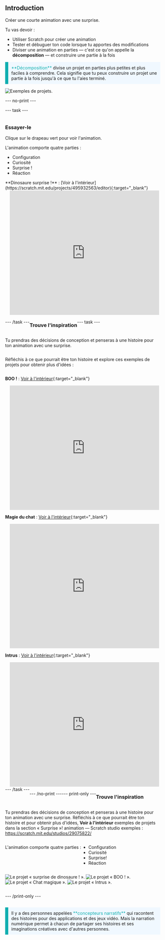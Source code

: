 ## Introduction

Créer une courte animation avec une surprise.

Tu vas devoir :

+ Utiliser Scratch pour créer une animation
+ Tester et débuguer ton code lorsque tu apportes des modifications
+ Diviser une animation en parties — c'est ce qu'on appelle la **décomposition** — et construire une partie à la fois

<p style="border-left: solid; border-width:10px; border-color: #0faeb0; background-color: aliceblue; padding: 10px;">
  <span style="color: #0faeb0">**Décomposition**</span> divise un projet en parties plus petites et plus faciles à comprendre. Cela signifie que tu peux construire un projet une partie à la fois jusqu'à ce que tu l'aies terminé. 
</p>

![Exemples de projets.](images/surprise-example.png)

--- no-print ---

--- task ---

<div style="display: flex; flex-wrap: wrap">
<div style="flex-basis: 200px; flex-grow: 1">  

### Essayer-le 

Clique sur le drapeau vert pour voir l'animation.

L'animation comporte quatre parties :
+ Configuration
+ Curiosité
+ Surprise !
+ Réaction

</div>
<div>
**Dinosaure surprise !** : [Voir à l'intérieur](https://scratch.mit.edu/projects/495932563/editor){:target="_blank"}
<div class="scratch-preview" style="margin-left: 15px;">
  <iframe allowtransparency="true" width="485" height="402" src="https://scratch.mit.edu/projects/embed/495932563/?autostart=false" frameborder="0"></iframe>
</div>

</div>

--- /task ---

### Trouve l'inspiration

--- task ---

Tu prendras des décisions de conception et penseras à une histoire pour ton animation avec une surprise.

Réfléchis à ce que pourrait être ton histoire et explore ces exemples de projets pour obtenir plus d'idées :

**BOO !** : [Voir à l'intérieur](https://scratch.mit.edu/projects/498655116/editor){:target="_blank"}
<div class="scratch-preview" style="margin-left: 15px;">
  <iframe allowtransparency="true" width="485" height="402" src="https://scratch.mit.edu/projects/embed/498655116/?autostart=false" frameborder="0"></iframe>
</div>

**Magie du chat** : [Voir à l'intérieur](https://scratch.mit.edu/projects/498615133/editor){:target="_blank"}
<div class="scratch-preview" style="margin-left: 15px;">
  <iframe allowtransparency="true" width="485" height="402" src="https://scratch.mit.edu/projects/embed/498615133/?autostart=false" frameborder="0"></iframe>
</div>

**Intrus** : [Voir à l'intérieur](https://scratch.mit.edu/projects/589970855/editor){:target="_blank"}
<div class="scratch-preview" style="margin-left: 15px;">
  <iframe allowtransparency="true" width="485" height="402" src="https://scratch.mit.edu/projects/embed/589970855/?autostart=false" frameborder="0"></iframe>
</div>
--- /task ---

--- /no-print ---

--- print-only ---

### Trouve l'inspiration

Tu prendras des décisions de conception et penseras à une histoire pour ton animation avec une surprise. Réfléchis à ce que pourrait être ton histoire et pour obtenir plus d'idées, **Voir à l'intérieur** exemples de projets dans la section « Surprise »! animation — Scratch studio exemples : https://scratch.mit.edu/studios/29075822/

L'animation comporte quatre parties :
+ Configuration
+ Curiosité
+ Surprise!
+ Réaction

![Le projet « surprise de dinosaure ! ».](images/dinosaur-surprise.png) ![Le projet « BOO ! ».](images/boo.png) ![Le projet « Chat magique ».](images/cat-magic.png) ![Le projet « Intrus ».](images/tresspass.png)

--- /print-only ---

<p style="border-left: solid; border-width:10px; border-color: #0faeb0; background-color: aliceblue; padding: 10px;">
Il y a des personnes appelées <span style="color: #0faeb0">**concepteurs narratifs**</span> qui racontent des histoires pour des applications et des jeux vidéo. Mais la narration numérique permet à chacun de partager ses histoires et ses imaginations créatives avec d'autres personnes.
</p>
 
